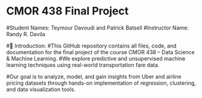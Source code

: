 # CMOR 438 Final Project
#Student Names: Teymour Davoudi and Patrick Batsell
#Instructor Name: Randy R. Davila

#📌 Introduction:
#This GitHub repository contains all files, code, and documentation for the final project of the course CMOR 438 – Data Science & Machine Learning.
#We explore predictive and unsupervised machine learning techniques using real-world transportation fare data.

#Our goal is to analyze, model, and gain insights from Uber and airline pricing datasets through hands-on implementation of regression, clustering, and data visualization tools.
